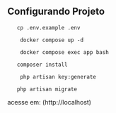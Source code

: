 ## Configurando Projeto

```
   cp .env.example .env
```

```
    docker compose up -d
```

```
    docker compose exec app bash
```

```
   composer install
```

```
    php artisan key:generate
```

```
   php artisan migrate
```

 acesse em: (http://localhost)


